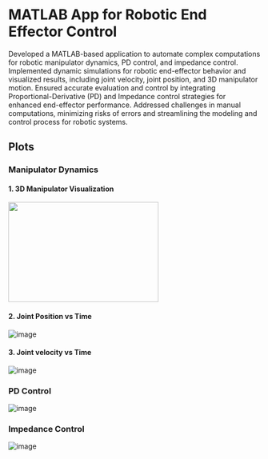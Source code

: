 # MATLAB App for Robotic End Effector Control
Developed a MATLAB-based application to automate complex computations for robotic manipulator dynamics, PD control, and impedance control. Implemented dynamic simulations for robotic end-effector behavior and visualized results, including joint velocity, joint position, and 3D manipulator motion. Ensured accurate evaluation and control by integrating Proportional-Derivative (PD) and Impedance control strategies for enhanced end-effector performance. Addressed challenges in manual computations, minimizing risks of errors and streamlining the modeling and control process for robotic systems.

## Plots

### Manipulator Dynamics

#### 1. 3D Manipulator Visualization

<img src="https://github.com/user-attachments/assets/d45af0a3-e29c-4664-8beb-724e32aa8004" width="300" height="200">

#### 2. Joint Position vs Time

![image](https://github.com/user-attachments/assets/0aca12a5-61aa-4ddc-a3de-793b25737a57)

#### 3. Joint velocity vs Time 

![image](https://github.com/user-attachments/assets/3f665caf-4e26-4c3b-b997-686ce614b5b0)

### PD Control
![image](https://github.com/user-attachments/assets/628f97ec-b1e9-4a5e-a2b7-599f203b6570)

### Impedance Control
![image](https://github.com/user-attachments/assets/07c91f7e-3481-4376-ac2e-5ddb6cfc5dcb)



